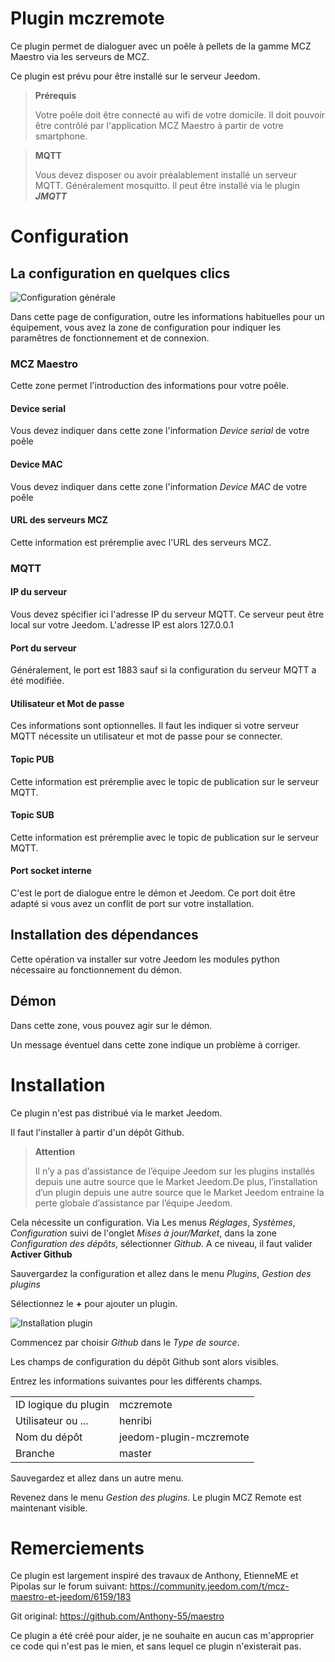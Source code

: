 # Plugin mczremote

Ce plugin permet de dialoguer avec un poêle à pellets de la gamme MCZ Maestro via les serveurs de MCZ.

Ce plugin est prévu pour être installé sur le serveur Jeedom.

> **Prérequis**
>
>Votre poêle doit être connecté au wifi de votre domicile. Il doit pouvoir être contrôlé par l'application MCZ Maestro à partir de votre smartphone.
>

> **MQTT**
>
> Vous devez disposer ou avoir préalablement installé un serveur MQTT. Généralement mosquitto.  Il peut être installé via le plugin ***JMQTT***
>

# Configuration

## La configuration en quelques clics

![Configuration générale](../../images/configuration.png)

Dans cette page de configuration, outre les informations habituelles pour un équipement, vous avez la zone de configuration pour indiquer les paramêtres de fonctionnement et de connexion.

### MCZ Maestro

Cette zone permet l'introduction des informations pour votre poêle.

#### Device serial

Vous devez indiquer dans cette zone l'information *Device serial* de votre poêle

#### Device MAC

Vous devez indiquer dans cette zone l'information *Device MAC* de votre poêle

#### URL des serveurs MCZ

Cette information est préremplie avec l'URL des serveurs MCZ.

### MQTT

#### IP du serveur

Vous devez spécifier ici l'adresse IP du serveur MQTT.  Ce serveur peut être local sur votre Jeedom. L'adresse IP est alors 127.0.0.1

#### Port du serveur

Généralement, le port est 1883 sauf si la configuration du serveur MQTT a été modifiée.

#### Utilisateur et Mot de passe

Ces informations sont optionnelles. Il faut les indiquer si votre serveur MQTT nécessite un utilisateur et mot de passe pour se connecter.

#### Topic PUB

Cette information est préremplie avec le topic de publication sur le serveur MQTT.

#### Topic SUB

Cette information est préremplie avec le topic de publication sur le serveur MQTT.


#### Port socket interne

C'est le port de dialogue entre le démon et Jeedom. Ce port doit être adapté si vous avez un conflit de port sur votre installation.


## Installation des dépendances

Cette opération va installer sur votre Jeedom les modules python nécessaire au fonctionnement du démon.

## Démon

Dans cette zone, vous pouvez agir sur le démon.

Un message éventuel dans cette zone indique un problème à corriger.


# Installation

Ce plugin n'est pas distribué via le market Jeedom.

Il faut l'installer à partir d'un dépôt Github.

> **Attention**
>
>Il n’y a pas d’assistance de l’équipe Jeedom sur les plugins installés depuis une autre source que le Market Jeedom.De plus, l’installation d’un plugin depuis une autre source que le Market Jeedom entraine la perte globale d’assistance par l’équipe Jeedom.
>

Cela nécessite un configuration.  Via Les menus *Réglages*, *Systèmes*, *Configuration* suivi de l'onglet *Mises à jour/Market*, dans la zone *Configuration des dépôts*, sélectionner *Github*.  A ce niveau, il faut valider **Activer Github**

Sauvergardez la configuration et allez dans le menu *Plugins*, *Gestion des plugins*

Sélectionnez le **+** pour ajouter un plugin.

![Installation plugin](../../images/depot_github.png)

Commencez par choisir *Github* dans le *Type de source*.

Les champs de configuration du dépôt Github sont alors visibles.

Entrez les informations suivantes pour les différents champs.

| | |
|---|---|
|ID logique du plugin|mczremote|
|Utilisateur ou ...|henribi|
|Nom du dépôt|jeedom-plugin-mczremote|
|Branche|master|

Sauvegardez et allez dans un autre menu.

Revenez dans le menu *Gestion des plugins*.  Le plugin MCZ Remote est maintenant visible.


# Remerciements

Ce plugin est largement inspiré des travaux de Anthony, EtienneME et Pipolas sur le forum suivant: <https://community.jeedom.com/t/mcz-maestro-et-jeedom/6159/183> 

Git original: <https://github.com/Anthony-55/maestro>  

Ce plugin a été créé pour aider, je ne souhaite en aucun cas m'approprier ce code qui n'est pas le mien, et sans lequel ce plugin n'existerait pas.



